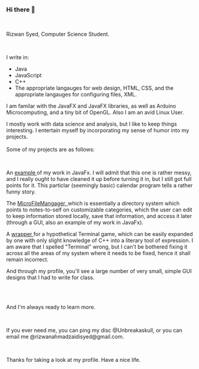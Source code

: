 ### Hi there 👋

<!--
**RAS06/RAS06** is a ✨ _special_ ✨ repository because its `README.md` (this file) appears on your GitHub profile.

Here are some ideas to get you started:

- 🔭 I’m currently working on ...
- 🌱 I’m currently learning ...
- 👯 I’m looking to collaborate on ...
- 🤔 I’m looking for help with ...
- 💬 Ask me about ...
- 📫 How to reach me: ...
- 😄 Pronouns: ...
- ⚡ Fun fact: ...
-->

<!DOCTYPE html>
<html>
  <br>
  <p> Rizwan Syed, Computer Science Student.</p> <br>
  <p> I write in: <ul>
    <li>Java</li>
    <li>JavaScript</li>
    <li>C++</li>
    <li>The appropriate langauges for web design, HTML, CSS, and the appropriate langauges for configuring files, XML.</li>
  </ul>
  I am familar with the JavaFX and JavaFX libraries, as well as Arduino Microcomputing, and a tiny bit of OpenGL. Also I am an avid Linux User.
  </p>

  <p>I mostly work with data science and analysis, but I like to keep things interesting. I entertain myself by incorporating my sense of humor into my projects. <br><br> Some of my projects are as follows:</p> <br>
 
    
  <p> An <a href = "https://github.com/RAS06/The-ScizoCalendar-Project"> example </a>of my work in JavaFx. I will admit that this one is rather messy, and I really ought to have cleaned it up before turning it in, but I still got full points for it. This particlar (seemingly basic) calendar program tells a rather funny story.</p>
  <p> The <a href = "https://github.com/RAS06/MicroFileManager"> MicroFileMangager, </a>which is essentially a directory system which points to notes-to-self on customizable categories, which the user can edit to keep information stored locally, save that information, and access it later (through a GUI, also an example of my work in JavaFx).</p>
  <p> A <a href = "https://github.com/RAS06/TermalIO"> wrapper </a> for a hypothetical Terminal game, which can be easily expanded by one with only slight knowledge of C++ into a literary tool of expression. I am aware that I spelled "Terminal" wrong, but I can't be bothered fixing it across all the areas of my system where it needs to be fixed, hence it shall remain incorrect.</p>  
  <p> And through my profile, you'll see a large number of very small, simple GUI designs that I had to write for class. </p>
  <br> <br>
    
  <p>And I'm always ready to learn more.</p>
  
  <br>
  
  <p> If you ever need me, you can ping my disc @Unbreakaskull, or you can email me @rizwanahmadzaidisyed@gmail.com.</p>
  
  <br>
  
  <p>Thanks for taking a look at my profile. Have a nice life.</p>
  
  </html>
